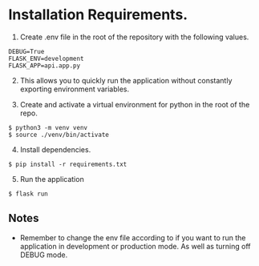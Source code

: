 # Installation Requirements.

1. Create .env file in the root of the repository with the following values.
```
DEBUG=True
FLASK_ENV=development
FLASK_APP=api.app.py
```
2. This allows you to quickly run the application without constantly exporting environment variables.

3. Create and activate a virtual environment for python in the root of the repo.
```
$ python3 -m venv venv
$ source ./venv/bin/activate
```
4. Install dependencies.
```
$ pip install -r requirements.txt
```
5. Run the application
```
$ flask run
```

## Notes

- Remember to change the env file according to if you want to run the application in development or production mode. As well as turning off DEBUG mode. 